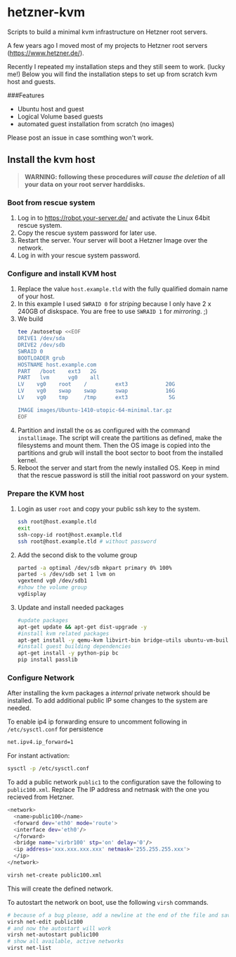 # hetzner-kvm
Scripts to build a minimal kvm infrastructure on Hetzner root servers.

A few years ago I moved most of my projects to Hetzner root servers (https://www.hetzner.de/).

Recently I repeated my installation steps and they still seem to work. (lucky me!)
Below you will find the installation steps to set up from scratch kvm host and guests.

###Features

* Ubuntu host and guest
* Logical Volume based guests
* automated guest installation from scratch (no images)

Please post an issue in case somthing won't work.

## Install the kvm host

>**WARNING: following these procedures _will cause the deletion_ of all your data on your root server harddisks.**

### Boot from rescue system
1. Log in to https://robot.your-server.de/ and activate the Linux 64bit rescue system.
1. Copy the rescue system password for later use.
1. Restart the server. Your server will boot a Hetzner Image over the network.
1. Log in with your rescue system password.

### Configure and install KVM host
1. Replace the value `host.example.tld` with the fully qualified domain name of your host.
1. In this example I used `SWRAID 0` for *striping* because I only have 2 x 240GB of diskspace. You are free to use `SWRAID 1` for *mirroring*. ;)
1. We build
   ```bash
   tee /autosetup <<EOF
   DRIVE1 /dev/sda
   DRIVE2 /dev/sdb
   SWRAID 0
   BOOTLOADER grub
   HOSTNAME host.example.com
   PART   /boot    ext3   2G
   PART   lvm      vg0    all
   LV    vg0    root    /         ext3            20G
   LV    vg0    swap    swap      swap            16G
   LV    vg0    tmp     /tmp      ext3             5G

   IMAGE images/Ubuntu-1410-utopic-64-minimal.tar.gz
   EOF
   ```
1. Partition and install the os as configured with the command ```installimage```. The script will create the partitions as defined, make the filesystems and mount them. Then the OS image is copied into the partitions and grub will install the boot sector to boot from the installed kernel.
1. Reboot the server and start from the newly installed OS. Keep in mind that the rescue password is still the initial root password on your system.

### Prepare the KVM host
1. Login as user `root` and copy your public ssh key to the system.
   ```bash
   ssh root@host.example.tld
   exit
   ssh-copy-id root@host.example.tld
   ssh root@host.example.tld # without password
   ```
1. Add the second disk to the volume group
   ```bash
   parted -a optimal /dev/sdb mkpart primary 0% 100%
   parted -s /dev/sdb set 1 lvm on
   vgextend vg0 /dev/sdb1
   #show the volume group
   vgdisplay
   ```
1. Update and install needed packages

   ```bash
   #update packages
   apt-get update && apt-get dist-upgrade -y
   #install kvm related packages
   apt-get install -y qemu-kvm libvirt-bin bridge-utils ubuntu-vm-builder
   #install guest building dependencies
   apt-get install -y python-pip bc
   pip install passlib
   ```

### Configure Network
After installing the kvm packages a *internal* private network should be installed. To add additional public IP some changes to the system are needed.

To enable ip4 ip forwarding ensure to uncomment following in `/etc/sysctl.conf` for persistence
```bash
net.ipv4.ip_forward=1
```

For instant activation:
```bash
sysctl -p /etc/sysctl.conf
```

To add a public network `public1` to the configuration save the following to `public100.xml`. Replace The IP address and netmask with the one you recieved from Hetzner.
```bash
<network>
  <name>public100</name>
  <forward dev='eth0' mode='route'>
  <interface dev='eth0'/>
  </forward>
  <bridge name='virbr100' stp='on' delay='0'/>
  <ip address='xxx.xxx.xxx.xxx' netmask='255.255.255.xxx'>
  </ip>
</network>
```

```bash
virsh net-create public100.xml
```
This will create the defined network.

To autostart the network on boot, use the following `virsh` commands.

```bash
# because of a bug please, add a newline at the end of the file and save the file
virsh net-edit public100
# and now the autostart will work
virsh net-autostart public100
# show all available, active networks
virst net-list
```

